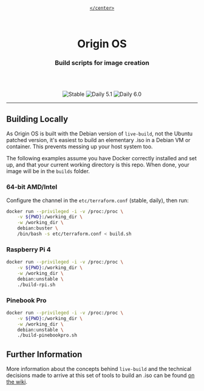 <div align="center">
  <a href="https://elementary.io" align="center">
    <center align="center">
  
    </center>
  </a>
  <br>
  <h1 align="center"><center>Origin OS</center></h1>
  <h3 align="center"><center>Build scripts for image creation</center></h3>
  <br>
  <br>
</div>

<p align="center">
  <img src="https://github.com/elementary/os/workflows/stable/badge.svg" alt="Stable">
  <img src="https://github.com/elementary/os/workflows/daily-5.1/badge.svg" alt="Daily 5.1">
  <img src="https://github.com/elementary/os/workflows/daily-6.0/badge.svg" alt="Daily 6.0">
</p>

---

## Building Locally

As Origin OS is built with the Debian version of `live-build`, not the Ubuntu patched version, it's easiest to build an elementary .iso in a Debian VM or container. This prevents messing up your host system too.

The following examples assume you have Docker correctly installed and set up, and that your current working directory is this repo. When done, your image will be in the `builds` folder.

### 64-bit AMD/Intel

Configure the channel in the `etc/terraform.conf` (stable, daily), then run:

```sh
docker run --privileged -i -v /proc:/proc \
    -v ${PWD}:/working_dir \
    -w /working_dir \
    debian:buster \
    /bin/bash -s etc/terraform.conf < build.sh
```

### Raspberry Pi 4

```sh
docker run --privileged -i -v /proc:/proc \
    -v ${PWD}:/working_dir \
    -w /working_dir \
    debian:unstable \
    ./build-rpi.sh
```

### Pinebook Pro

```sh
docker run --privileged -i -v /proc:/proc \
    -v ${PWD}:/working_dir \
    -w /working_dir \
    debian:unstable \
    ./build-pinebookpro.sh
```

## Further Information

More information about the concepts behind `live-build` and the technical decisions made to arrive at this set of tools to build an .iso can be found [on the wiki](https://github.com/elementary/os/wiki/Building-iso-Images).
